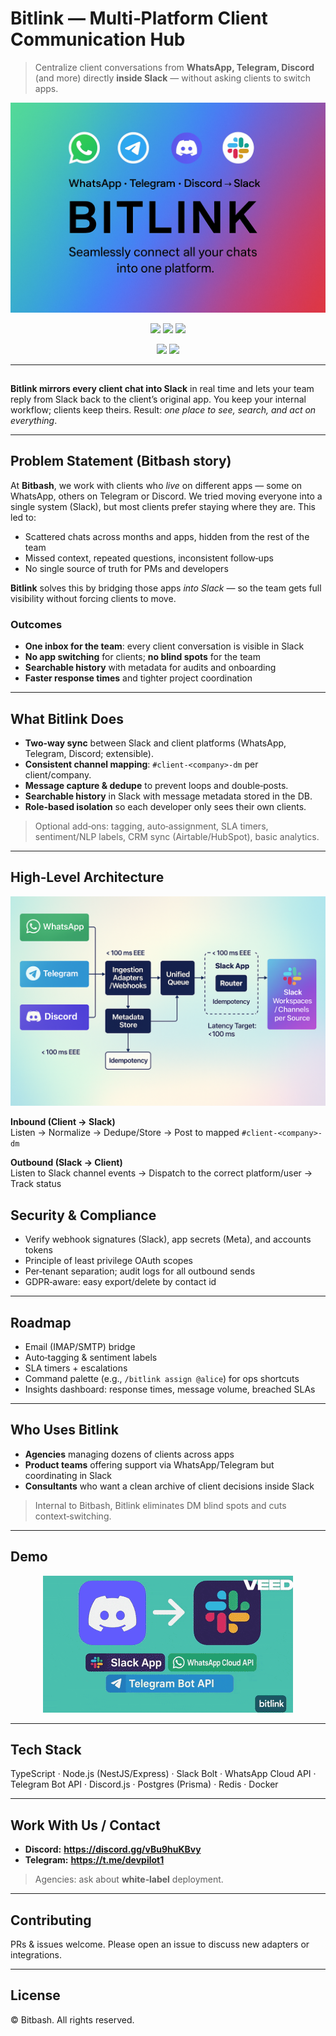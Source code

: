 # Bitlink — Multi‑Platform Client Communication Hub

> Centralize client conversations from **WhatsApp, Telegram, Discord** (and more) directly **inside Slack** — without asking clients to switch apps.

<p align="center">
  <img src="hero.png" alt="Bitlink — WhatsApp • Telegram • Discord → Slack" />
</p>

<p align="center">
  <a href="#"><img src="https://img.shields.io/badge/Slack-App-4A154B?logo=slack&logoColor=white"></a>
  <a href="#"><img src="https://img.shields.io/badge/WhatsApp-Cloud%20API-25D366?logo=whatsapp&logoColor=white"></a>
  <a href="#"><img src="https://img.shields.io/badge/Telegram-Bot%20API-26A5E4?logo=telegram&logoColor=white"></a>
</p>

<p align="center">
  <a href="https://discord.gg/vBu9huKBvy"><img src="https://img.shields.io/badge/Contact-Discord-5865F2?logo=discord&logoColor=white"></a>
  <a href="https://t.me/devpilot1"><img src="https://img.shields.io/badge/Contact-Telegram-26A5E4?logo=telegram&logoColor=white"></a>
</p>



---
##
**Bitlink mirrors every client chat into Slack** in real time and lets your team reply from Slack back to the client’s original app. You keep your internal workflow; clients keep theirs. Result: *one place to see, search, and act on everything*.

---

## Problem Statement (Bitbash story)

At **Bitbash**, we work with clients who *live* on different apps — some on WhatsApp, others on Telegram or Discord. We tried moving everyone into a single system (Slack), but most clients prefer staying where they are. This led to:

- Scattered chats across months and apps, hidden from the rest of the team
- Missed context, repeated questions, inconsistent follow‑ups
- No single source of truth for PMs and developers

**Bitlink** solves this by bridging those apps *into Slack* — so the team gets full visibility without forcing clients to move.

### Outcomes
- **One inbox for the team**: every client conversation is visible in Slack
- **No app switching** for clients; **no blind spots** for the team
- **Searchable history** with metadata for audits and onboarding
- **Faster response times** and tighter project coordination

---

## What Bitlink Does

- **Two‑way sync** between Slack and client platforms (WhatsApp, Telegram, Discord; extensible).
- **Consistent channel mapping**: `#client-<company>-dm` per client/company.
- **Message capture & dedupe** to prevent loops and double‑posts.
- **Searchable history** in Slack with message metadata stored in the DB.
- **Role‑based isolation** so each developer only sees their own clients.

> Optional add‑ons: tagging, auto‑assignment, SLA timers, sentiment/NLP labels, CRM sync (Airtable/HubSpot), basic analytics.

---

## High‑Level Architecture

![Bitlink — Platforms → Slack](Architect.png)

**Inbound (Client → Slack)**  
Listen → Normalize → Dedupe/Store → Post to mapped `#client-<company>-dm`

**Outbound (Slack → Client)**  
Listen to Slack channel events → Dispatch to the correct platform/user → Track status


## Security & Compliance

- Verify webhook signatures (Slack), app secrets (Meta), and accounts tokens
- Principle of least privilege OAuth scopes
- Per‑tenant separation; audit logs for all outbound sends
- GDPR‑aware: easy export/delete by contact id

---

## Roadmap

- Email (IMAP/SMTP) bridge
- Auto‑tagging & sentiment labels
- SLA timers + escalations
- Command palette (e.g., `/bitlink assign @alice`) for ops shortcuts
- Insights dashboard: response times, message volume, breached SLAs

---

## Who Uses Bitlink

- **Agencies** managing dozens of clients across apps
- **Product teams** offering support via WhatsApp/Telegram but coordinating in Slack
- **Consultants** who want a clean archive of client decisions inside Slack

> Internal to Bitbash, Bitlink eliminates DM blind spots and cuts context‑switching.

---

## Demo
<p align="center">
  <img src="demo.gif" alt="Demo" />
</p>

---

## Tech Stack

TypeScript · Node.js (NestJS/Express) · Slack Bolt · WhatsApp Cloud API · Telegram Bot API · Discord.js · Postgres (Prisma) · Redis · Docker

---

## Work With Us / Contact

- **Discord:** **https://discord.gg/vBu9huKBvy** 
- **Telegram:** **https://t.me/devpilot1** 


> Agencies: ask about **white‑label** deployment.

---

## Contributing

PRs & issues welcome. Please open an issue to discuss new adapters or integrations.

---

## License

© Bitbash. All rights reserved.  
